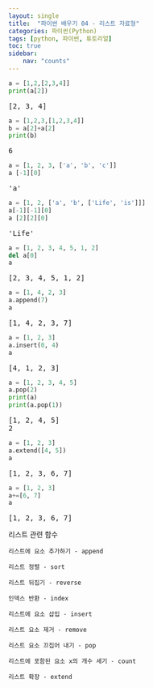 ```yaml
---
layout: single
title:  "파이썬 배우기 04 - 리스트 자료형"
categories: 파이썬(Python)
tags: [python, 파이썬, 튜토리얼]
toc: true
sidebar:
    nav: "counts"
---
```


<head>
  <style>
    table.dataframe {
      white-space: normal;
      width: 100%;
      height: 240px;
      display: block;
      overflow: auto;
      font-family: Arial, sans-serif;
      font-size: 0.9rem;
      line-height: 20px;
      text-align: center;
      border: 0px !important;
    }

    table.dataframe th {
      text-align: center;
      font-weight: bold;
      padding: 8px;
    }

    table.dataframe td {
      text-align: center;
      padding: 8px;
    }

    table.dataframe tr:hover {
      background: #b8d1f3; 
    }

    .output_prompt {
      overflow: auto;
      font-size: 0.9rem;
      line-height: 1.45;
      border-radius: 0.3rem;
      -webkit-overflow-scrolling: touch;
      padding: 0.8rem;
      margin-top: 0;
      margin-bottom: 15px;
      font: 1rem Consolas, "Liberation Mono", Menlo, Courier, monospace;
      color: $code-text-color;
      border: solid 1px $border-color;
      border-radius: 0.3rem;
      word-break: normal;
      white-space: pre;
    }

  .dataframe tbody tr th:only-of-type {
      vertical-align: middle;
  }

  .dataframe tbody tr th {
      vertical-align: top;
  }

  .dataframe thead th {
      text-align: center !important;
      padding: 8px;
  }

  .page__content p {
      margin: 0 0 0px !important;
  }

  .page__content p > strong {
    font-size: 0.8rem !important;
  }

  </style>
</head>



```python
a = [1,2,[2,3,4]]
print(a[2])
```

<pre>
[2, 3, 4]
</pre>

```python
a = [1,2,3,[1,2,3,4]]
b = a[2]+a[2]
print(b)
```

<pre>
6
</pre>

```python
a = [1, 2, 3, ['a', 'b', 'c']]
a [-1][0]
```

<pre>
'a'
</pre>

```python
a = [1, 2, ['a', 'b', ['Life', 'is']]]
a[-1][-1][0]
a [2][2][0]
```

<pre>
'Life'
</pre>

```python
a = [1, 2, 3, 4, 5, 1, 2]
del a[0]
a
```

<pre>
[2, 3, 4, 5, 1, 2]
</pre>

```python
a = [1, 4, 2, 3]
a.append(7)
a
```

<pre>
[1, 4, 2, 3, 7]
</pre>

```python
a = [1, 2, 3]
a.insert(0, 4)
a
```

<pre>
[4, 1, 2, 3]
</pre>

```python
a = [1, 2, 3, 4, 5]
a.pop(2)
print(a)
print(a.pop(1))
```

<pre>
[1, 2, 4, 5]
2
</pre>

```python
a = [1, 2, 3]
a.extend([4, 5])
a
```

<pre>
[1, 2, 3, 6, 7]
</pre>

```python
a = [1, 2, 3]
a+=[6, 7]
a
```

<pre>
[1, 2, 3, 6, 7]
</pre>
리스트 관련 함수



    리스트에 요소 추가하기 - append

    리스트 정렬 - sort

    리스트 뒤집기 - reverse

    인덱스 반환 - index

    리스트에 요소 삽입 - insert

    리스트 요소 제거 - remove

    리스트 요소 끄집어 내기 - pop

    리스트에 포함된 요소 x의 개수 세기 - count

    리스트 확장 - extend

